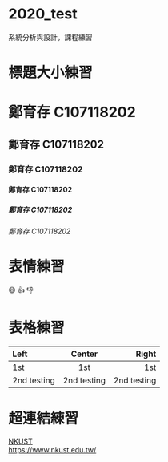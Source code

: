 # 2020_test
系統分析與設計，課程練習

# 標題大小練習
# 鄭育存 C107118202
## 鄭育存 C107118202
### 鄭育存 C107118202
#### 鄭育存 C107118202
##### 鄭育存 C107118202
###### 鄭育存 C107118202

# 表情練習
:smile:
:+1:
:-1:

# 表格練習
|Left | Center | Right |
|:----|:-----: | -----:|
|   1st|   1st |   1st|
|2nd testing|2nd testing |2nd testing|

# 超連結練習
[NKUST](https://www.nkust.edu.tw/)   
<https://www.nkust.edu.tw/>
